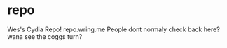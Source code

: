 # repo
Wes's Cydia Repo! repo.wring.me
People dont normaly check back here? wana see the coggs turn?
